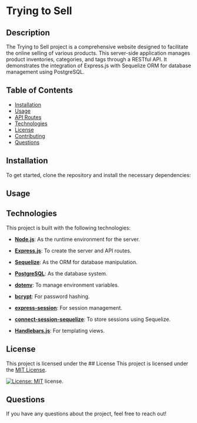 # Trying to Sell

## Description
The Trying to Sell project is a comprehensive website designed to facilitate the online selling of various products. This server-side application manages product inventories, categories, and tags through a RESTful API. It demonstrates the integration of Express.js with Sequelize ORM for database management using PostgreSQL.

## Table of Contents
- [Installation](#installation)
- [Usage](#usage)
- [API Routes](#api-routes)
- [Technologies](#technologies)
- [License](#license)
- [Contributing](#contributing)
- [Questions](#questions)

## Installation
To get started, clone the repository and install the necessary dependencies:

## Usage


## Technologies

This project is built with the following technologies:

- **[Node.js](https://nodejs.org/)**: As the runtime environment for the server.

- **[Express.js](https://expressjs.com/)**: To create the server and API routes.

- **[Sequelize](https://sequelize.org/)**: As the ORM for database manipulation.

- **[PostgreSQL](https://www.postgresql.org/)**: As the database system.

- **[dotenv](https://www.npmjs.com/package/dotenv)**: To manage environment variables.

- **[bcrypt](https://www.npmjs.com/package/bcrypt)**: For password hashing.

- **[express-session](https://www.npmjs.com/package/express-session)**: For session management.

- **[connect-session-sequelize](https://www.npmjs.com/package/connect-session-sequelize)**: To store sessions using Sequelize.

- **[Handlebars.js](https://www.npmjs.com/package/express-handlebars)**: For templating views.

## License
This project is licensed under the ## License
This project is licensed under the [MIT License](https://opensource.org/licenses/MIT).

[![License: MIT](https://img.shields.io/badge/License-MIT-yellow.svg)](https://opensource.org/licenses/MIT) license.

## Questions
If you have any questions about the project, feel free to reach out!